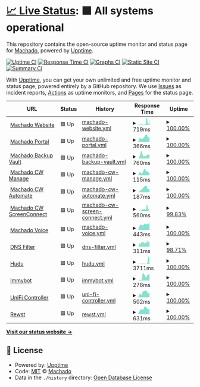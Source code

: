 # [📈 Live Status](https://status.gomachado.com): <!--live status--> **🟩 All systems operational**

This repository contains the open-source uptime monitor and status page for [Machado](www.gomachado.com), powered by [Upptime](https://github.com/upptime/upptime).

[![Uptime CI](https://github.com/MachadoConsulting/Upptime/workflows/Uptime%20CI/badge.svg)](https://github.com/MachadoConsulting/Upptime/actions?query=workflow%3A%22Uptime+CI%22)
[![Response Time CI](https://github.com/MachadoConsulting/Upptime/workflows/Response%20Time%20CI/badge.svg)](https://github.com/MachadoConsulting/Upptime/actions?query=workflow%3A%22Response+Time+CI%22)
[![Graphs CI](https://github.com/MachadoConsulting/Upptime/workflows/Graphs%20CI/badge.svg)](https://github.com/MachadoConsulting/Upptime/actions?query=workflow%3A%22Graphs+CI%22)
[![Static Site CI](https://github.com/MachadoConsulting/Upptime/workflows/Static%20Site%20CI/badge.svg)](https://github.com/MachadoConsulting/Upptime/actions?query=workflow%3A%22Static+Site+CI%22)
[![Summary CI](https://github.com/MachadoConsulting/Upptime/workflows/Summary%20CI/badge.svg)](https://github.com/MachadoConsulting/Upptime/actions?query=workflow%3A%22Summary+CI%22)

With [Upptime](https://upptime.js.org), you can get your own unlimited and free uptime monitor and status page, powered entirely by a GitHub repository. We use [Issues](https://github.com/MachadoConsulting/Upptime/issues) as incident reports, [Actions](https://github.com/MachadoConsulting/Upptime/actions) as uptime monitors, and [Pages](https://status.gomachado.com) for the status page.

<!--start: status pages-->
<!-- This summary is generated by Upptime (https://github.com/upptime/upptime) -->
<!-- Do not edit this manually, your changes will be overwritten -->
<!-- prettier-ignore -->
| URL | Status | History | Response Time | Uptime |
| --- | ------ | ------- | ------------- | ------ |
| <img alt="" src="https://icons.duckduckgo.com/ip3/gomachado.com.ico" height="13"> [Machado Website](https://gomachado.com) | 🟩 Up | [machado-website.yml](https://github.com/MachadoConsulting/Upptime/commits/HEAD/history/machado-website.yml) | <details><summary><img alt="Response time graph" src="./graphs/machado-website/response-time-week.png" height="20"> 719ms</summary><br><a href="https://status.gomachado.com/history/machado-website"><img alt="Response time 1014" src="https://img.shields.io/endpoint?url=https%3A%2F%2Fraw.githubusercontent.com%2FMachadoConsulting%2FUpptime%2FHEAD%2Fapi%2Fmachado-website%2Fresponse-time.json"></a><br><a href="https://status.gomachado.com/history/machado-website"><img alt="24-hour response time 1977" src="https://img.shields.io/endpoint?url=https%3A%2F%2Fraw.githubusercontent.com%2FMachadoConsulting%2FUpptime%2FHEAD%2Fapi%2Fmachado-website%2Fresponse-time-day.json"></a><br><a href="https://status.gomachado.com/history/machado-website"><img alt="7-day response time 719" src="https://img.shields.io/endpoint?url=https%3A%2F%2Fraw.githubusercontent.com%2FMachadoConsulting%2FUpptime%2FHEAD%2Fapi%2Fmachado-website%2Fresponse-time-week.json"></a><br><a href="https://status.gomachado.com/history/machado-website"><img alt="30-day response time 710" src="https://img.shields.io/endpoint?url=https%3A%2F%2Fraw.githubusercontent.com%2FMachadoConsulting%2FUpptime%2FHEAD%2Fapi%2Fmachado-website%2Fresponse-time-month.json"></a><br><a href="https://status.gomachado.com/history/machado-website"><img alt="1-year response time 1088" src="https://img.shields.io/endpoint?url=https%3A%2F%2Fraw.githubusercontent.com%2FMachadoConsulting%2FUpptime%2FHEAD%2Fapi%2Fmachado-website%2Fresponse-time-year.json"></a></details> | <details><summary><a href="https://status.gomachado.com/history/machado-website">100.00%</a></summary><a href="https://status.gomachado.com/history/machado-website"><img alt="All-time uptime 99.89%" src="https://img.shields.io/endpoint?url=https%3A%2F%2Fraw.githubusercontent.com%2FMachadoConsulting%2FUpptime%2FHEAD%2Fapi%2Fmachado-website%2Fuptime.json"></a><br><a href="https://status.gomachado.com/history/machado-website"><img alt="24-hour uptime 100.00%" src="https://img.shields.io/endpoint?url=https%3A%2F%2Fraw.githubusercontent.com%2FMachadoConsulting%2FUpptime%2FHEAD%2Fapi%2Fmachado-website%2Fuptime-day.json"></a><br><a href="https://status.gomachado.com/history/machado-website"><img alt="7-day uptime 100.00%" src="https://img.shields.io/endpoint?url=https%3A%2F%2Fraw.githubusercontent.com%2FMachadoConsulting%2FUpptime%2FHEAD%2Fapi%2Fmachado-website%2Fuptime-week.json"></a><br><a href="https://status.gomachado.com/history/machado-website"><img alt="30-day uptime 99.95%" src="https://img.shields.io/endpoint?url=https%3A%2F%2Fraw.githubusercontent.com%2FMachadoConsulting%2FUpptime%2FHEAD%2Fapi%2Fmachado-website%2Fuptime-month.json"></a><br><a href="https://status.gomachado.com/history/machado-website"><img alt="1-year uptime 100.00%" src="https://img.shields.io/endpoint?url=https%3A%2F%2Fraw.githubusercontent.com%2FMachadoConsulting%2FUpptime%2FHEAD%2Fapi%2Fmachado-website%2Fuptime-year.json"></a></details>
| <img alt="" src="https://icons.duckduckgo.com/ip3/portal.gomachado.com.ico" height="13"> [Machado Portal](https://portal.gomachado.com) | 🟩 Up | [machado-portal.yml](https://github.com/MachadoConsulting/Upptime/commits/HEAD/history/machado-portal.yml) | <details><summary><img alt="Response time graph" src="./graphs/machado-portal/response-time-week.png" height="20"> 366ms</summary><br><a href="https://status.gomachado.com/history/machado-portal"><img alt="Response time 327" src="https://img.shields.io/endpoint?url=https%3A%2F%2Fraw.githubusercontent.com%2FMachadoConsulting%2FUpptime%2FHEAD%2Fapi%2Fmachado-portal%2Fresponse-time.json"></a><br><a href="https://status.gomachado.com/history/machado-portal"><img alt="24-hour response time 378" src="https://img.shields.io/endpoint?url=https%3A%2F%2Fraw.githubusercontent.com%2FMachadoConsulting%2FUpptime%2FHEAD%2Fapi%2Fmachado-portal%2Fresponse-time-day.json"></a><br><a href="https://status.gomachado.com/history/machado-portal"><img alt="7-day response time 366" src="https://img.shields.io/endpoint?url=https%3A%2F%2Fraw.githubusercontent.com%2FMachadoConsulting%2FUpptime%2FHEAD%2Fapi%2Fmachado-portal%2Fresponse-time-week.json"></a><br><a href="https://status.gomachado.com/history/machado-portal"><img alt="30-day response time 338" src="https://img.shields.io/endpoint?url=https%3A%2F%2Fraw.githubusercontent.com%2FMachadoConsulting%2FUpptime%2FHEAD%2Fapi%2Fmachado-portal%2Fresponse-time-month.json"></a><br><a href="https://status.gomachado.com/history/machado-portal"><img alt="1-year response time 328" src="https://img.shields.io/endpoint?url=https%3A%2F%2Fraw.githubusercontent.com%2FMachadoConsulting%2FUpptime%2FHEAD%2Fapi%2Fmachado-portal%2Fresponse-time-year.json"></a></details> | <details><summary><a href="https://status.gomachado.com/history/machado-portal">100.00%</a></summary><a href="https://status.gomachado.com/history/machado-portal"><img alt="All-time uptime 99.98%" src="https://img.shields.io/endpoint?url=https%3A%2F%2Fraw.githubusercontent.com%2FMachadoConsulting%2FUpptime%2FHEAD%2Fapi%2Fmachado-portal%2Fuptime.json"></a><br><a href="https://status.gomachado.com/history/machado-portal"><img alt="24-hour uptime 100.00%" src="https://img.shields.io/endpoint?url=https%3A%2F%2Fraw.githubusercontent.com%2FMachadoConsulting%2FUpptime%2FHEAD%2Fapi%2Fmachado-portal%2Fuptime-day.json"></a><br><a href="https://status.gomachado.com/history/machado-portal"><img alt="7-day uptime 100.00%" src="https://img.shields.io/endpoint?url=https%3A%2F%2Fraw.githubusercontent.com%2FMachadoConsulting%2FUpptime%2FHEAD%2Fapi%2Fmachado-portal%2Fuptime-week.json"></a><br><a href="https://status.gomachado.com/history/machado-portal"><img alt="30-day uptime 99.70%" src="https://img.shields.io/endpoint?url=https%3A%2F%2Fraw.githubusercontent.com%2FMachadoConsulting%2FUpptime%2FHEAD%2Fapi%2Fmachado-portal%2Fuptime-month.json"></a><br><a href="https://status.gomachado.com/history/machado-portal"><img alt="1-year uptime 99.98%" src="https://img.shields.io/endpoint?url=https%3A%2F%2Fraw.githubusercontent.com%2FMachadoConsulting%2FUpptime%2FHEAD%2Fapi%2Fmachado-portal%2Fuptime-year.json"></a></details>
| <img alt="" src="https://icons.duckduckgo.com/ip3/rb-machado1.rb.slc.efscloud.net.ico" height="13"> [Machado Backup Vault](https://rb-machado1.rb.slc.efscloud.net) | 🟩 Up | [machado-backup-vault.yml](https://github.com/MachadoConsulting/Upptime/commits/HEAD/history/machado-backup-vault.yml) | <details><summary><img alt="Response time graph" src="./graphs/machado-backup-vault/response-time-week.png" height="20"> 760ms</summary><br><a href="https://status.gomachado.com/history/machado-backup-vault"><img alt="Response time 1126" src="https://img.shields.io/endpoint?url=https%3A%2F%2Fraw.githubusercontent.com%2FMachadoConsulting%2FUpptime%2FHEAD%2Fapi%2Fmachado-backup-vault%2Fresponse-time.json"></a><br><a href="https://status.gomachado.com/history/machado-backup-vault"><img alt="24-hour response time 770" src="https://img.shields.io/endpoint?url=https%3A%2F%2Fraw.githubusercontent.com%2FMachadoConsulting%2FUpptime%2FHEAD%2Fapi%2Fmachado-backup-vault%2Fresponse-time-day.json"></a><br><a href="https://status.gomachado.com/history/machado-backup-vault"><img alt="7-day response time 760" src="https://img.shields.io/endpoint?url=https%3A%2F%2Fraw.githubusercontent.com%2FMachadoConsulting%2FUpptime%2FHEAD%2Fapi%2Fmachado-backup-vault%2Fresponse-time-week.json"></a><br><a href="https://status.gomachado.com/history/machado-backup-vault"><img alt="30-day response time 961" src="https://img.shields.io/endpoint?url=https%3A%2F%2Fraw.githubusercontent.com%2FMachadoConsulting%2FUpptime%2FHEAD%2Fapi%2Fmachado-backup-vault%2Fresponse-time-month.json"></a><br><a href="https://status.gomachado.com/history/machado-backup-vault"><img alt="1-year response time 1126" src="https://img.shields.io/endpoint?url=https%3A%2F%2Fraw.githubusercontent.com%2FMachadoConsulting%2FUpptime%2FHEAD%2Fapi%2Fmachado-backup-vault%2Fresponse-time-year.json"></a></details> | <details><summary><a href="https://status.gomachado.com/history/machado-backup-vault">100.00%</a></summary><a href="https://status.gomachado.com/history/machado-backup-vault"><img alt="All-time uptime 99.88%" src="https://img.shields.io/endpoint?url=https%3A%2F%2Fraw.githubusercontent.com%2FMachadoConsulting%2FUpptime%2FHEAD%2Fapi%2Fmachado-backup-vault%2Fuptime.json"></a><br><a href="https://status.gomachado.com/history/machado-backup-vault"><img alt="24-hour uptime 100.00%" src="https://img.shields.io/endpoint?url=https%3A%2F%2Fraw.githubusercontent.com%2FMachadoConsulting%2FUpptime%2FHEAD%2Fapi%2Fmachado-backup-vault%2Fuptime-day.json"></a><br><a href="https://status.gomachado.com/history/machado-backup-vault"><img alt="7-day uptime 100.00%" src="https://img.shields.io/endpoint?url=https%3A%2F%2Fraw.githubusercontent.com%2FMachadoConsulting%2FUpptime%2FHEAD%2Fapi%2Fmachado-backup-vault%2Fuptime-week.json"></a><br><a href="https://status.gomachado.com/history/machado-backup-vault"><img alt="30-day uptime 99.94%" src="https://img.shields.io/endpoint?url=https%3A%2F%2Fraw.githubusercontent.com%2FMachadoConsulting%2FUpptime%2FHEAD%2Fapi%2Fmachado-backup-vault%2Fuptime-month.json"></a><br><a href="https://status.gomachado.com/history/machado-backup-vault"><img alt="1-year uptime 99.88%" src="https://img.shields.io/endpoint?url=https%3A%2F%2Fraw.githubusercontent.com%2FMachadoConsulting%2FUpptime%2FHEAD%2Fapi%2Fmachado-backup-vault%2Fuptime-year.json"></a></details>
| <img alt="" src="https://icons.duckduckgo.com/ip3/na.myconnectwise.net.ico" height="13"> [Machado CW Manage](https://na.myconnectwise.net) | 🟩 Up | [machado-cw-manage.yml](https://github.com/MachadoConsulting/Upptime/commits/HEAD/history/machado-cw-manage.yml) | <details><summary><img alt="Response time graph" src="./graphs/machado-cw-manage/response-time-week.png" height="20"> 115ms</summary><br><a href="https://status.gomachado.com/history/machado-cw-manage"><img alt="Response time 142" src="https://img.shields.io/endpoint?url=https%3A%2F%2Fraw.githubusercontent.com%2FMachadoConsulting%2FUpptime%2FHEAD%2Fapi%2Fmachado-cw-manage%2Fresponse-time.json"></a><br><a href="https://status.gomachado.com/history/machado-cw-manage"><img alt="24-hour response time 61" src="https://img.shields.io/endpoint?url=https%3A%2F%2Fraw.githubusercontent.com%2FMachadoConsulting%2FUpptime%2FHEAD%2Fapi%2Fmachado-cw-manage%2Fresponse-time-day.json"></a><br><a href="https://status.gomachado.com/history/machado-cw-manage"><img alt="7-day response time 115" src="https://img.shields.io/endpoint?url=https%3A%2F%2Fraw.githubusercontent.com%2FMachadoConsulting%2FUpptime%2FHEAD%2Fapi%2Fmachado-cw-manage%2Fresponse-time-week.json"></a><br><a href="https://status.gomachado.com/history/machado-cw-manage"><img alt="30-day response time 140" src="https://img.shields.io/endpoint?url=https%3A%2F%2Fraw.githubusercontent.com%2FMachadoConsulting%2FUpptime%2FHEAD%2Fapi%2Fmachado-cw-manage%2Fresponse-time-month.json"></a><br><a href="https://status.gomachado.com/history/machado-cw-manage"><img alt="1-year response time 153" src="https://img.shields.io/endpoint?url=https%3A%2F%2Fraw.githubusercontent.com%2FMachadoConsulting%2FUpptime%2FHEAD%2Fapi%2Fmachado-cw-manage%2Fresponse-time-year.json"></a></details> | <details><summary><a href="https://status.gomachado.com/history/machado-cw-manage">100.00%</a></summary><a href="https://status.gomachado.com/history/machado-cw-manage"><img alt="All-time uptime 99.99%" src="https://img.shields.io/endpoint?url=https%3A%2F%2Fraw.githubusercontent.com%2FMachadoConsulting%2FUpptime%2FHEAD%2Fapi%2Fmachado-cw-manage%2Fuptime.json"></a><br><a href="https://status.gomachado.com/history/machado-cw-manage"><img alt="24-hour uptime 100.00%" src="https://img.shields.io/endpoint?url=https%3A%2F%2Fraw.githubusercontent.com%2FMachadoConsulting%2FUpptime%2FHEAD%2Fapi%2Fmachado-cw-manage%2Fuptime-day.json"></a><br><a href="https://status.gomachado.com/history/machado-cw-manage"><img alt="7-day uptime 100.00%" src="https://img.shields.io/endpoint?url=https%3A%2F%2Fraw.githubusercontent.com%2FMachadoConsulting%2FUpptime%2FHEAD%2Fapi%2Fmachado-cw-manage%2Fuptime-week.json"></a><br><a href="https://status.gomachado.com/history/machado-cw-manage"><img alt="30-day uptime 100.00%" src="https://img.shields.io/endpoint?url=https%3A%2F%2Fraw.githubusercontent.com%2FMachadoConsulting%2FUpptime%2FHEAD%2Fapi%2Fmachado-cw-manage%2Fuptime-month.json"></a><br><a href="https://status.gomachado.com/history/machado-cw-manage"><img alt="1-year uptime 99.99%" src="https://img.shields.io/endpoint?url=https%3A%2F%2Fraw.githubusercontent.com%2FMachadoConsulting%2FUpptime%2FHEAD%2Fapi%2Fmachado-cw-manage%2Fuptime-year.json"></a></details>
| <img alt="" src="https://www.google.com/url?sa=i&url=https%3A%2F%2Fwww.connectwise.com%2Fcompany%2Fannouncements%2Fnow-called-connectwise-manage&psig=AOvVaw0DefudW3YTa8eBWV5FgzUu&ust=1710895711253000&source=images&cd=vfe&opi=89978449&ved=0CBMQjRxqFwoTCOC4yayN_4QDFQAAAAAdAAAAABAJ" height="13"> [Machado CW Automate](https://machado.hostedrmm.com) | 🟩 Up | [machado-cw-automate.yml](https://github.com/MachadoConsulting/Upptime/commits/HEAD/history/machado-cw-automate.yml) | <details><summary><img alt="Response time graph" src="./graphs/machado-cw-automate/response-time-week.png" height="20"> 187ms</summary><br><a href="https://status.gomachado.com/history/machado-cw-automate"><img alt="Response time 157" src="https://img.shields.io/endpoint?url=https%3A%2F%2Fraw.githubusercontent.com%2FMachadoConsulting%2FUpptime%2FHEAD%2Fapi%2Fmachado-cw-automate%2Fresponse-time.json"></a><br><a href="https://status.gomachado.com/history/machado-cw-automate"><img alt="24-hour response time 183" src="https://img.shields.io/endpoint?url=https%3A%2F%2Fraw.githubusercontent.com%2FMachadoConsulting%2FUpptime%2FHEAD%2Fapi%2Fmachado-cw-automate%2Fresponse-time-day.json"></a><br><a href="https://status.gomachado.com/history/machado-cw-automate"><img alt="7-day response time 187" src="https://img.shields.io/endpoint?url=https%3A%2F%2Fraw.githubusercontent.com%2FMachadoConsulting%2FUpptime%2FHEAD%2Fapi%2Fmachado-cw-automate%2Fresponse-time-week.json"></a><br><a href="https://status.gomachado.com/history/machado-cw-automate"><img alt="30-day response time 163" src="https://img.shields.io/endpoint?url=https%3A%2F%2Fraw.githubusercontent.com%2FMachadoConsulting%2FUpptime%2FHEAD%2Fapi%2Fmachado-cw-automate%2Fresponse-time-month.json"></a><br><a href="https://status.gomachado.com/history/machado-cw-automate"><img alt="1-year response time 161" src="https://img.shields.io/endpoint?url=https%3A%2F%2Fraw.githubusercontent.com%2FMachadoConsulting%2FUpptime%2FHEAD%2Fapi%2Fmachado-cw-automate%2Fresponse-time-year.json"></a></details> | <details><summary><a href="https://status.gomachado.com/history/machado-cw-automate">100.00%</a></summary><a href="https://status.gomachado.com/history/machado-cw-automate"><img alt="All-time uptime 99.99%" src="https://img.shields.io/endpoint?url=https%3A%2F%2Fraw.githubusercontent.com%2FMachadoConsulting%2FUpptime%2FHEAD%2Fapi%2Fmachado-cw-automate%2Fuptime.json"></a><br><a href="https://status.gomachado.com/history/machado-cw-automate"><img alt="24-hour uptime 100.00%" src="https://img.shields.io/endpoint?url=https%3A%2F%2Fraw.githubusercontent.com%2FMachadoConsulting%2FUpptime%2FHEAD%2Fapi%2Fmachado-cw-automate%2Fuptime-day.json"></a><br><a href="https://status.gomachado.com/history/machado-cw-automate"><img alt="7-day uptime 100.00%" src="https://img.shields.io/endpoint?url=https%3A%2F%2Fraw.githubusercontent.com%2FMachadoConsulting%2FUpptime%2FHEAD%2Fapi%2Fmachado-cw-automate%2Fuptime-week.json"></a><br><a href="https://status.gomachado.com/history/machado-cw-automate"><img alt="30-day uptime 100.00%" src="https://img.shields.io/endpoint?url=https%3A%2F%2Fraw.githubusercontent.com%2FMachadoConsulting%2FUpptime%2FHEAD%2Fapi%2Fmachado-cw-automate%2Fuptime-month.json"></a><br><a href="https://status.gomachado.com/history/machado-cw-automate"><img alt="1-year uptime 99.99%" src="https://img.shields.io/endpoint?url=https%3A%2F%2Fraw.githubusercontent.com%2FMachadoConsulting%2FUpptime%2FHEAD%2Fapi%2Fmachado-cw-automate%2Fuptime-year.json"></a></details>
| <img alt="" src="https://icons.duckduckgo.com/ip3/connect.gomachado.com.ico" height="13"> [Machado CW ScreenConnect](https://connect.gomachado.com) | 🟩 Up | [machado-cw-screen-connect.yml](https://github.com/MachadoConsulting/Upptime/commits/HEAD/history/machado-cw-screen-connect.yml) | <details><summary><img alt="Response time graph" src="./graphs/machado-cw-screen-connect/response-time-week.png" height="20"> 560ms</summary><br><a href="https://status.gomachado.com/history/machado-cw-screen-connect"><img alt="Response time 414" src="https://img.shields.io/endpoint?url=https%3A%2F%2Fraw.githubusercontent.com%2FMachadoConsulting%2FUpptime%2FHEAD%2Fapi%2Fmachado-cw-screen-connect%2Fresponse-time.json"></a><br><a href="https://status.gomachado.com/history/machado-cw-screen-connect"><img alt="24-hour response time 331" src="https://img.shields.io/endpoint?url=https%3A%2F%2Fraw.githubusercontent.com%2FMachadoConsulting%2FUpptime%2FHEAD%2Fapi%2Fmachado-cw-screen-connect%2Fresponse-time-day.json"></a><br><a href="https://status.gomachado.com/history/machado-cw-screen-connect"><img alt="7-day response time 560" src="https://img.shields.io/endpoint?url=https%3A%2F%2Fraw.githubusercontent.com%2FMachadoConsulting%2FUpptime%2FHEAD%2Fapi%2Fmachado-cw-screen-connect%2Fresponse-time-week.json"></a><br><a href="https://status.gomachado.com/history/machado-cw-screen-connect"><img alt="30-day response time 529" src="https://img.shields.io/endpoint?url=https%3A%2F%2Fraw.githubusercontent.com%2FMachadoConsulting%2FUpptime%2FHEAD%2Fapi%2Fmachado-cw-screen-connect%2Fresponse-time-month.json"></a><br><a href="https://status.gomachado.com/history/machado-cw-screen-connect"><img alt="1-year response time 417" src="https://img.shields.io/endpoint?url=https%3A%2F%2Fraw.githubusercontent.com%2FMachadoConsulting%2FUpptime%2FHEAD%2Fapi%2Fmachado-cw-screen-connect%2Fresponse-time-year.json"></a></details> | <details><summary><a href="https://status.gomachado.com/history/machado-cw-screen-connect">99.83%</a></summary><a href="https://status.gomachado.com/history/machado-cw-screen-connect"><img alt="All-time uptime 99.93%" src="https://img.shields.io/endpoint?url=https%3A%2F%2Fraw.githubusercontent.com%2FMachadoConsulting%2FUpptime%2FHEAD%2Fapi%2Fmachado-cw-screen-connect%2Fuptime.json"></a><br><a href="https://status.gomachado.com/history/machado-cw-screen-connect"><img alt="24-hour uptime 100.00%" src="https://img.shields.io/endpoint?url=https%3A%2F%2Fraw.githubusercontent.com%2FMachadoConsulting%2FUpptime%2FHEAD%2Fapi%2Fmachado-cw-screen-connect%2Fuptime-day.json"></a><br><a href="https://status.gomachado.com/history/machado-cw-screen-connect"><img alt="7-day uptime 99.83%" src="https://img.shields.io/endpoint?url=https%3A%2F%2Fraw.githubusercontent.com%2FMachadoConsulting%2FUpptime%2FHEAD%2Fapi%2Fmachado-cw-screen-connect%2Fuptime-week.json"></a><br><a href="https://status.gomachado.com/history/machado-cw-screen-connect"><img alt="30-day uptime 99.96%" src="https://img.shields.io/endpoint?url=https%3A%2F%2Fraw.githubusercontent.com%2FMachadoConsulting%2FUpptime%2FHEAD%2Fapi%2Fmachado-cw-screen-connect%2Fuptime-month.json"></a><br><a href="https://status.gomachado.com/history/machado-cw-screen-connect"><img alt="1-year uptime 99.98%" src="https://img.shields.io/endpoint?url=https%3A%2F%2Fraw.githubusercontent.com%2FMachadoConsulting%2FUpptime%2FHEAD%2Fapi%2Fmachado-cw-screen-connect%2Fuptime-year.json"></a></details>
| <img alt="" src="https://icons.duckduckgo.com/ip3/phones.gomachado.com.ico" height="13"> [Machado Voice](https://phones.gomachado.com) | 🟩 Up | [machado-voice.yml](https://github.com/MachadoConsulting/Upptime/commits/HEAD/history/machado-voice.yml) | <details><summary><img alt="Response time graph" src="./graphs/machado-voice/response-time-week.png" height="20"> 443ms</summary><br><a href="https://status.gomachado.com/history/machado-voice"><img alt="Response time 393" src="https://img.shields.io/endpoint?url=https%3A%2F%2Fraw.githubusercontent.com%2FMachadoConsulting%2FUpptime%2FHEAD%2Fapi%2Fmachado-voice%2Fresponse-time.json"></a><br><a href="https://status.gomachado.com/history/machado-voice"><img alt="24-hour response time 537" src="https://img.shields.io/endpoint?url=https%3A%2F%2Fraw.githubusercontent.com%2FMachadoConsulting%2FUpptime%2FHEAD%2Fapi%2Fmachado-voice%2Fresponse-time-day.json"></a><br><a href="https://status.gomachado.com/history/machado-voice"><img alt="7-day response time 443" src="https://img.shields.io/endpoint?url=https%3A%2F%2Fraw.githubusercontent.com%2FMachadoConsulting%2FUpptime%2FHEAD%2Fapi%2Fmachado-voice%2Fresponse-time-week.json"></a><br><a href="https://status.gomachado.com/history/machado-voice"><img alt="30-day response time 425" src="https://img.shields.io/endpoint?url=https%3A%2F%2Fraw.githubusercontent.com%2FMachadoConsulting%2FUpptime%2FHEAD%2Fapi%2Fmachado-voice%2Fresponse-time-month.json"></a><br><a href="https://status.gomachado.com/history/machado-voice"><img alt="1-year response time 410" src="https://img.shields.io/endpoint?url=https%3A%2F%2Fraw.githubusercontent.com%2FMachadoConsulting%2FUpptime%2FHEAD%2Fapi%2Fmachado-voice%2Fresponse-time-year.json"></a></details> | <details><summary><a href="https://status.gomachado.com/history/machado-voice">100.00%</a></summary><a href="https://status.gomachado.com/history/machado-voice"><img alt="All-time uptime 99.70%" src="https://img.shields.io/endpoint?url=https%3A%2F%2Fraw.githubusercontent.com%2FMachadoConsulting%2FUpptime%2FHEAD%2Fapi%2Fmachado-voice%2Fuptime.json"></a><br><a href="https://status.gomachado.com/history/machado-voice"><img alt="24-hour uptime 100.00%" src="https://img.shields.io/endpoint?url=https%3A%2F%2Fraw.githubusercontent.com%2FMachadoConsulting%2FUpptime%2FHEAD%2Fapi%2Fmachado-voice%2Fuptime-day.json"></a><br><a href="https://status.gomachado.com/history/machado-voice"><img alt="7-day uptime 100.00%" src="https://img.shields.io/endpoint?url=https%3A%2F%2Fraw.githubusercontent.com%2FMachadoConsulting%2FUpptime%2FHEAD%2Fapi%2Fmachado-voice%2Fuptime-week.json"></a><br><a href="https://status.gomachado.com/history/machado-voice"><img alt="30-day uptime 100.00%" src="https://img.shields.io/endpoint?url=https%3A%2F%2Fraw.githubusercontent.com%2FMachadoConsulting%2FUpptime%2FHEAD%2Fapi%2Fmachado-voice%2Fuptime-month.json"></a><br><a href="https://status.gomachado.com/history/machado-voice"><img alt="1-year uptime 99.39%" src="https://img.shields.io/endpoint?url=https%3A%2F%2Fraw.githubusercontent.com%2FMachadoConsulting%2FUpptime%2FHEAD%2Fapi%2Fmachado-voice%2Fuptime-year.json"></a></details>
| <img alt="" src="https://icons.duckduckgo.com/ip3/dns.gomachado.com.ico" height="13"> [DNS Filter](https://dns.gomachado.com) | 🟩 Up | [dns-filter.yml](https://github.com/MachadoConsulting/Upptime/commits/HEAD/history/dns-filter.yml) | <details><summary><img alt="Response time graph" src="./graphs/dns-filter/response-time-week.png" height="20"> 311ms</summary><br><a href="https://status.gomachado.com/history/dns-filter"><img alt="Response time 288" src="https://img.shields.io/endpoint?url=https%3A%2F%2Fraw.githubusercontent.com%2FMachadoConsulting%2FUpptime%2FHEAD%2Fapi%2Fdns-filter%2Fresponse-time.json"></a><br><a href="https://status.gomachado.com/history/dns-filter"><img alt="24-hour response time 272" src="https://img.shields.io/endpoint?url=https%3A%2F%2Fraw.githubusercontent.com%2FMachadoConsulting%2FUpptime%2FHEAD%2Fapi%2Fdns-filter%2Fresponse-time-day.json"></a><br><a href="https://status.gomachado.com/history/dns-filter"><img alt="7-day response time 311" src="https://img.shields.io/endpoint?url=https%3A%2F%2Fraw.githubusercontent.com%2FMachadoConsulting%2FUpptime%2FHEAD%2Fapi%2Fdns-filter%2Fresponse-time-week.json"></a><br><a href="https://status.gomachado.com/history/dns-filter"><img alt="30-day response time 325" src="https://img.shields.io/endpoint?url=https%3A%2F%2Fraw.githubusercontent.com%2FMachadoConsulting%2FUpptime%2FHEAD%2Fapi%2Fdns-filter%2Fresponse-time-month.json"></a><br><a href="https://status.gomachado.com/history/dns-filter"><img alt="1-year response time 306" src="https://img.shields.io/endpoint?url=https%3A%2F%2Fraw.githubusercontent.com%2FMachadoConsulting%2FUpptime%2FHEAD%2Fapi%2Fdns-filter%2Fresponse-time-year.json"></a></details> | <details><summary><a href="https://status.gomachado.com/history/dns-filter">98.71%</a></summary><a href="https://status.gomachado.com/history/dns-filter"><img alt="All-time uptime 99.96%" src="https://img.shields.io/endpoint?url=https%3A%2F%2Fraw.githubusercontent.com%2FMachadoConsulting%2FUpptime%2FHEAD%2Fapi%2Fdns-filter%2Fuptime.json"></a><br><a href="https://status.gomachado.com/history/dns-filter"><img alt="24-hour uptime 98.56%" src="https://img.shields.io/endpoint?url=https%3A%2F%2Fraw.githubusercontent.com%2FMachadoConsulting%2FUpptime%2FHEAD%2Fapi%2Fdns-filter%2Fuptime-day.json"></a><br><a href="https://status.gomachado.com/history/dns-filter"><img alt="7-day uptime 98.71%" src="https://img.shields.io/endpoint?url=https%3A%2F%2Fraw.githubusercontent.com%2FMachadoConsulting%2FUpptime%2FHEAD%2Fapi%2Fdns-filter%2Fuptime-week.json"></a><br><a href="https://status.gomachado.com/history/dns-filter"><img alt="30-day uptime 99.43%" src="https://img.shields.io/endpoint?url=https%3A%2F%2Fraw.githubusercontent.com%2FMachadoConsulting%2FUpptime%2FHEAD%2Fapi%2Fdns-filter%2Fuptime-month.json"></a><br><a href="https://status.gomachado.com/history/dns-filter"><img alt="1-year uptime 99.95%" src="https://img.shields.io/endpoint?url=https%3A%2F%2Fraw.githubusercontent.com%2FMachadoConsulting%2FUpptime%2FHEAD%2Fapi%2Fdns-filter%2Fuptime-year.json"></a></details>
| <img alt="" src="https://icons.duckduckgo.com/ip3/gomachado.huducloud.com.ico" height="13"> [Hudu](https://gomachado.huducloud.com) | 🟩 Up | [hudu.yml](https://github.com/MachadoConsulting/Upptime/commits/HEAD/history/hudu.yml) | <details><summary><img alt="Response time graph" src="./graphs/hudu/response-time-week.png" height="20"> 3711ms</summary><br><a href="https://status.gomachado.com/history/hudu"><img alt="Response time 556" src="https://img.shields.io/endpoint?url=https%3A%2F%2Fraw.githubusercontent.com%2FMachadoConsulting%2FUpptime%2FHEAD%2Fapi%2Fhudu%2Fresponse-time.json"></a><br><a href="https://status.gomachado.com/history/hudu"><img alt="24-hour response time 4351" src="https://img.shields.io/endpoint?url=https%3A%2F%2Fraw.githubusercontent.com%2FMachadoConsulting%2FUpptime%2FHEAD%2Fapi%2Fhudu%2Fresponse-time-day.json"></a><br><a href="https://status.gomachado.com/history/hudu"><img alt="7-day response time 3711" src="https://img.shields.io/endpoint?url=https%3A%2F%2Fraw.githubusercontent.com%2FMachadoConsulting%2FUpptime%2FHEAD%2Fapi%2Fhudu%2Fresponse-time-week.json"></a><br><a href="https://status.gomachado.com/history/hudu"><img alt="30-day response time 2169" src="https://img.shields.io/endpoint?url=https%3A%2F%2Fraw.githubusercontent.com%2FMachadoConsulting%2FUpptime%2FHEAD%2Fapi%2Fhudu%2Fresponse-time-month.json"></a><br><a href="https://status.gomachado.com/history/hudu"><img alt="1-year response time 556" src="https://img.shields.io/endpoint?url=https%3A%2F%2Fraw.githubusercontent.com%2FMachadoConsulting%2FUpptime%2FHEAD%2Fapi%2Fhudu%2Fresponse-time-year.json"></a></details> | <details><summary><a href="https://status.gomachado.com/history/hudu">100.00%</a></summary><a href="https://status.gomachado.com/history/hudu"><img alt="All-time uptime 99.97%" src="https://img.shields.io/endpoint?url=https%3A%2F%2Fraw.githubusercontent.com%2FMachadoConsulting%2FUpptime%2FHEAD%2Fapi%2Fhudu%2Fuptime.json"></a><br><a href="https://status.gomachado.com/history/hudu"><img alt="24-hour uptime 100.00%" src="https://img.shields.io/endpoint?url=https%3A%2F%2Fraw.githubusercontent.com%2FMachadoConsulting%2FUpptime%2FHEAD%2Fapi%2Fhudu%2Fuptime-day.json"></a><br><a href="https://status.gomachado.com/history/hudu"><img alt="7-day uptime 100.00%" src="https://img.shields.io/endpoint?url=https%3A%2F%2Fraw.githubusercontent.com%2FMachadoConsulting%2FUpptime%2FHEAD%2Fapi%2Fhudu%2Fuptime-week.json"></a><br><a href="https://status.gomachado.com/history/hudu"><img alt="30-day uptime 100.00%" src="https://img.shields.io/endpoint?url=https%3A%2F%2Fraw.githubusercontent.com%2FMachadoConsulting%2FUpptime%2FHEAD%2Fapi%2Fhudu%2Fuptime-month.json"></a><br><a href="https://status.gomachado.com/history/hudu"><img alt="1-year uptime 99.97%" src="https://img.shields.io/endpoint?url=https%3A%2F%2Fraw.githubusercontent.com%2FMachadoConsulting%2FUpptime%2FHEAD%2Fapi%2Fhudu%2Fuptime-year.json"></a></details>
| <img alt="" src="https://icons.duckduckgo.com/ip3/machado.immy.bot.ico" height="13"> [Immybot](https://machado.immy.bot) | 🟩 Up | [immybot.yml](https://github.com/MachadoConsulting/Upptime/commits/HEAD/history/immybot.yml) | <details><summary><img alt="Response time graph" src="./graphs/immybot/response-time-week.png" height="20"> 278ms</summary><br><a href="https://status.gomachado.com/history/immybot"><img alt="Response time 771" src="https://img.shields.io/endpoint?url=https%3A%2F%2Fraw.githubusercontent.com%2FMachadoConsulting%2FUpptime%2FHEAD%2Fapi%2Fimmybot%2Fresponse-time.json"></a><br><a href="https://status.gomachado.com/history/immybot"><img alt="24-hour response time 403" src="https://img.shields.io/endpoint?url=https%3A%2F%2Fraw.githubusercontent.com%2FMachadoConsulting%2FUpptime%2FHEAD%2Fapi%2Fimmybot%2Fresponse-time-day.json"></a><br><a href="https://status.gomachado.com/history/immybot"><img alt="7-day response time 278" src="https://img.shields.io/endpoint?url=https%3A%2F%2Fraw.githubusercontent.com%2FMachadoConsulting%2FUpptime%2FHEAD%2Fapi%2Fimmybot%2Fresponse-time-week.json"></a><br><a href="https://status.gomachado.com/history/immybot"><img alt="30-day response time 349" src="https://img.shields.io/endpoint?url=https%3A%2F%2Fraw.githubusercontent.com%2FMachadoConsulting%2FUpptime%2FHEAD%2Fapi%2Fimmybot%2Fresponse-time-month.json"></a><br><a href="https://status.gomachado.com/history/immybot"><img alt="1-year response time 905" src="https://img.shields.io/endpoint?url=https%3A%2F%2Fraw.githubusercontent.com%2FMachadoConsulting%2FUpptime%2FHEAD%2Fapi%2Fimmybot%2Fresponse-time-year.json"></a></details> | <details><summary><a href="https://status.gomachado.com/history/immybot">100.00%</a></summary><a href="https://status.gomachado.com/history/immybot"><img alt="All-time uptime 99.94%" src="https://img.shields.io/endpoint?url=https%3A%2F%2Fraw.githubusercontent.com%2FMachadoConsulting%2FUpptime%2FHEAD%2Fapi%2Fimmybot%2Fuptime.json"></a><br><a href="https://status.gomachado.com/history/immybot"><img alt="24-hour uptime 100.00%" src="https://img.shields.io/endpoint?url=https%3A%2F%2Fraw.githubusercontent.com%2FMachadoConsulting%2FUpptime%2FHEAD%2Fapi%2Fimmybot%2Fuptime-day.json"></a><br><a href="https://status.gomachado.com/history/immybot"><img alt="7-day uptime 100.00%" src="https://img.shields.io/endpoint?url=https%3A%2F%2Fraw.githubusercontent.com%2FMachadoConsulting%2FUpptime%2FHEAD%2Fapi%2Fimmybot%2Fuptime-week.json"></a><br><a href="https://status.gomachado.com/history/immybot"><img alt="30-day uptime 99.69%" src="https://img.shields.io/endpoint?url=https%3A%2F%2Fraw.githubusercontent.com%2FMachadoConsulting%2FUpptime%2FHEAD%2Fapi%2Fimmybot%2Fuptime-month.json"></a><br><a href="https://status.gomachado.com/history/immybot"><img alt="1-year uptime 99.91%" src="https://img.shields.io/endpoint?url=https%3A%2F%2Fraw.githubusercontent.com%2FMachadoConsulting%2FUpptime%2FHEAD%2Fapi%2Fimmybot%2Fuptime-year.json"></a></details>
| <img alt="" src="https://prd-www-cdn.ubnt.com/static/favicon.ico" height="13"> [UniFi Controller](https://hostifi.gomachado.com) | 🟩 Up | [uni-fi-controller.yml](https://github.com/MachadoConsulting/Upptime/commits/HEAD/history/uni-fi-controller.yml) | <details><summary><img alt="Response time graph" src="./graphs/uni-fi-controller/response-time-week.png" height="20"> 502ms</summary><br><a href="https://status.gomachado.com/history/uni-fi-controller"><img alt="Response time 480" src="https://img.shields.io/endpoint?url=https%3A%2F%2Fraw.githubusercontent.com%2FMachadoConsulting%2FUpptime%2FHEAD%2Fapi%2Funi-fi-controller%2Fresponse-time.json"></a><br><a href="https://status.gomachado.com/history/uni-fi-controller"><img alt="24-hour response time 490" src="https://img.shields.io/endpoint?url=https%3A%2F%2Fraw.githubusercontent.com%2FMachadoConsulting%2FUpptime%2FHEAD%2Fapi%2Funi-fi-controller%2Fresponse-time-day.json"></a><br><a href="https://status.gomachado.com/history/uni-fi-controller"><img alt="7-day response time 502" src="https://img.shields.io/endpoint?url=https%3A%2F%2Fraw.githubusercontent.com%2FMachadoConsulting%2FUpptime%2FHEAD%2Fapi%2Funi-fi-controller%2Fresponse-time-week.json"></a><br><a href="https://status.gomachado.com/history/uni-fi-controller"><img alt="30-day response time 650" src="https://img.shields.io/endpoint?url=https%3A%2F%2Fraw.githubusercontent.com%2FMachadoConsulting%2FUpptime%2FHEAD%2Fapi%2Funi-fi-controller%2Fresponse-time-month.json"></a><br><a href="https://status.gomachado.com/history/uni-fi-controller"><img alt="1-year response time 498" src="https://img.shields.io/endpoint?url=https%3A%2F%2Fraw.githubusercontent.com%2FMachadoConsulting%2FUpptime%2FHEAD%2Fapi%2Funi-fi-controller%2Fresponse-time-year.json"></a></details> | <details><summary><a href="https://status.gomachado.com/history/uni-fi-controller">100.00%</a></summary><a href="https://status.gomachado.com/history/uni-fi-controller"><img alt="All-time uptime 99.98%" src="https://img.shields.io/endpoint?url=https%3A%2F%2Fraw.githubusercontent.com%2FMachadoConsulting%2FUpptime%2FHEAD%2Fapi%2Funi-fi-controller%2Fuptime.json"></a><br><a href="https://status.gomachado.com/history/uni-fi-controller"><img alt="24-hour uptime 100.00%" src="https://img.shields.io/endpoint?url=https%3A%2F%2Fraw.githubusercontent.com%2FMachadoConsulting%2FUpptime%2FHEAD%2Fapi%2Funi-fi-controller%2Fuptime-day.json"></a><br><a href="https://status.gomachado.com/history/uni-fi-controller"><img alt="7-day uptime 100.00%" src="https://img.shields.io/endpoint?url=https%3A%2F%2Fraw.githubusercontent.com%2FMachadoConsulting%2FUpptime%2FHEAD%2Fapi%2Funi-fi-controller%2Fuptime-week.json"></a><br><a href="https://status.gomachado.com/history/uni-fi-controller"><img alt="30-day uptime 99.88%" src="https://img.shields.io/endpoint?url=https%3A%2F%2Fraw.githubusercontent.com%2FMachadoConsulting%2FUpptime%2FHEAD%2Fapi%2Funi-fi-controller%2Fuptime-month.json"></a><br><a href="https://status.gomachado.com/history/uni-fi-controller"><img alt="1-year uptime 99.96%" src="https://img.shields.io/endpoint?url=https%3A%2F%2Fraw.githubusercontent.com%2FMachadoConsulting%2FUpptime%2FHEAD%2Fapi%2Funi-fi-controller%2Fuptime-year.json"></a></details>
| <img alt="" src="https://app.rewst.io/favicon.ico" height="13"> [Rewst](https:/app.rewst.io) | 🟩 Up | [rewst.yml](https://github.com/MachadoConsulting/Upptime/commits/HEAD/history/rewst.yml) | <details><summary><img alt="Response time graph" src="./graphs/rewst/response-time-week.png" height="20"> 631ms</summary><br><a href="https://status.gomachado.com/history/rewst"><img alt="Response time 620" src="https://img.shields.io/endpoint?url=https%3A%2F%2Fraw.githubusercontent.com%2FMachadoConsulting%2FUpptime%2FHEAD%2Fapi%2Frewst%2Fresponse-time.json"></a><br><a href="https://status.gomachado.com/history/rewst"><img alt="24-hour response time 607" src="https://img.shields.io/endpoint?url=https%3A%2F%2Fraw.githubusercontent.com%2FMachadoConsulting%2FUpptime%2FHEAD%2Fapi%2Frewst%2Fresponse-time-day.json"></a><br><a href="https://status.gomachado.com/history/rewst"><img alt="7-day response time 631" src="https://img.shields.io/endpoint?url=https%3A%2F%2Fraw.githubusercontent.com%2FMachadoConsulting%2FUpptime%2FHEAD%2Fapi%2Frewst%2Fresponse-time-week.json"></a><br><a href="https://status.gomachado.com/history/rewst"><img alt="30-day response time 589" src="https://img.shields.io/endpoint?url=https%3A%2F%2Fraw.githubusercontent.com%2FMachadoConsulting%2FUpptime%2FHEAD%2Fapi%2Frewst%2Fresponse-time-month.json"></a><br><a href="https://status.gomachado.com/history/rewst"><img alt="1-year response time 622" src="https://img.shields.io/endpoint?url=https%3A%2F%2Fraw.githubusercontent.com%2FMachadoConsulting%2FUpptime%2FHEAD%2Fapi%2Frewst%2Fresponse-time-year.json"></a></details> | <details><summary><a href="https://status.gomachado.com/history/rewst">100.00%</a></summary><a href="https://status.gomachado.com/history/rewst"><img alt="All-time uptime 99.98%" src="https://img.shields.io/endpoint?url=https%3A%2F%2Fraw.githubusercontent.com%2FMachadoConsulting%2FUpptime%2FHEAD%2Fapi%2Frewst%2Fuptime.json"></a><br><a href="https://status.gomachado.com/history/rewst"><img alt="24-hour uptime 100.00%" src="https://img.shields.io/endpoint?url=https%3A%2F%2Fraw.githubusercontent.com%2FMachadoConsulting%2FUpptime%2FHEAD%2Fapi%2Frewst%2Fuptime-day.json"></a><br><a href="https://status.gomachado.com/history/rewst"><img alt="7-day uptime 100.00%" src="https://img.shields.io/endpoint?url=https%3A%2F%2Fraw.githubusercontent.com%2FMachadoConsulting%2FUpptime%2FHEAD%2Fapi%2Frewst%2Fuptime-week.json"></a><br><a href="https://status.gomachado.com/history/rewst"><img alt="30-day uptime 100.00%" src="https://img.shields.io/endpoint?url=https%3A%2F%2Fraw.githubusercontent.com%2FMachadoConsulting%2FUpptime%2FHEAD%2Fapi%2Frewst%2Fuptime-month.json"></a><br><a href="https://status.gomachado.com/history/rewst"><img alt="1-year uptime 100.00%" src="https://img.shields.io/endpoint?url=https%3A%2F%2Fraw.githubusercontent.com%2FMachadoConsulting%2FUpptime%2FHEAD%2Fapi%2Frewst%2Fuptime-year.json"></a></details>

<!--end: status pages-->

[**Visit our status website →**](https://status.gomachado.com)

## 📄 License

- Powered by: [Upptime](https://github.com/upptime/upptime)
- Code: [MIT](./LICENSE) © [Machado](www.gomachado.com)
- Data in the `./history` directory: [Open Database License](https://opendatacommons.org/licenses/odbl/1-0/)
